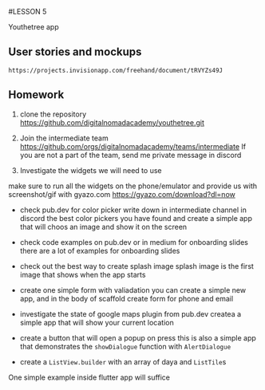 #LESSON 5

Youthetree app

## User stories and mockups

    https://projects.invisionapp.com/freehand/document/tRVYZs49J

## Homework

1. clone the repository
https://github.com/digitalnomadacademy/youthetree.git

2. Join the intermediate team
https://github.com/orgs/digitalnomadacademy/teams/intermediate
If you are not a part of the team, send me private message in discord

3. Investigate the widgets we will need to use

make sure to run all the widgets on the phone/emulator
and provide us with screenshot/gif with gyazo.com
https://gyazo.com/download?dl=now

* check pub.dev for color picker
write down in intermediate channel in discord
 the best color pickers you have found
 and create a simple app that will choos an image and show it on the screen

* check code examples on pub.dev or in medium for onboarding slides
there are a lot of examples for onboarding slides

* check out the best way to create splash image
splash image is the first image that shows when the app starts

* create one simple form with valiadation
you can create a simple new app, and in the body of scaffold create form for
phone and email

* investigate the state of google maps plugin from pub.dev
createa a simple app that will show your current location

* create a button that will open a popup on press
this is also a simple app that demonstrates the
`showDialogue` function with `AlertDialogue`

* create a `ListView.builder` with an array of daya and `ListTile`s

One simple example inside flutter app will suffice